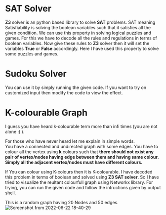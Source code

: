 # SAT Solver
**Z3** solver is an python based library to solve **SAT** problems. SAT meaning Satisfiability is solving the boolean variables such that it satisfies all the given condition.
We can use this property in solving logical puzzles and games. For this we have to decode all the rules and regulations in terms of boolean variables.
Now give these rules to **Z3** solver then it will set the variables **True** or **False** accordingly.
Here I have used this property to solve some puzzles and games.

# Sudoku Solver
You can use it by simply running the given code. If you want to try on customized input then modify the code to view the effect.

# K-colourable Graph
I guess you have heard k-colourable term more than infi times (you are not alone :) ).  

For those who have never heard let me explain in simple words.  
You have a connected and undirected graph with some edges.
You have to colour all the vertex using **k** colours such that **there should not exist any pair of vertex/nodes having edge between them and having same colour**.  
**Simply all the adjacent vertex/nodes must have different colours.**  

If You can colour using K-colours then it is K-colourable.
I have decoded this problem in terms of boolean and solved using **Z3 SAT solver**.
So I have tried to visualize the reultant colourfull graph using Networkx library. For trying, you can run the given code and follow the intructions given by output shell.

This is a random graph having 20 Nodes and 50 edges.
![Screenshot from 2022-06-22 18-40-29](https://user-images.githubusercontent.com/73160197/175037692-6d82f286-4a9b-4a60-ae8a-020cc2e2e24c.png)

